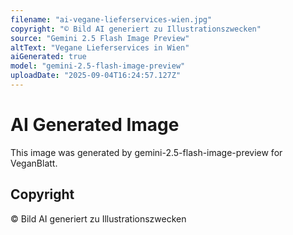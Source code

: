 ```yaml
---
filename: "ai-vegane-lieferservices-wien.jpg"
copyright: "© Bild AI generiert zu Illustrationszwecken"
source: "Gemini 2.5 Flash Image Preview"
altText: "Vegane Lieferservices in Wien"
aiGenerated: true
model: "gemini-2.5-flash-image-preview"
uploadDate: "2025-09-04T16:24:57.127Z"
---
```


# AI Generated Image

This image was generated by gemini-2.5-flash-image-preview for VeganBlatt.

## Copyright
© Bild AI generiert zu Illustrationszwecken
